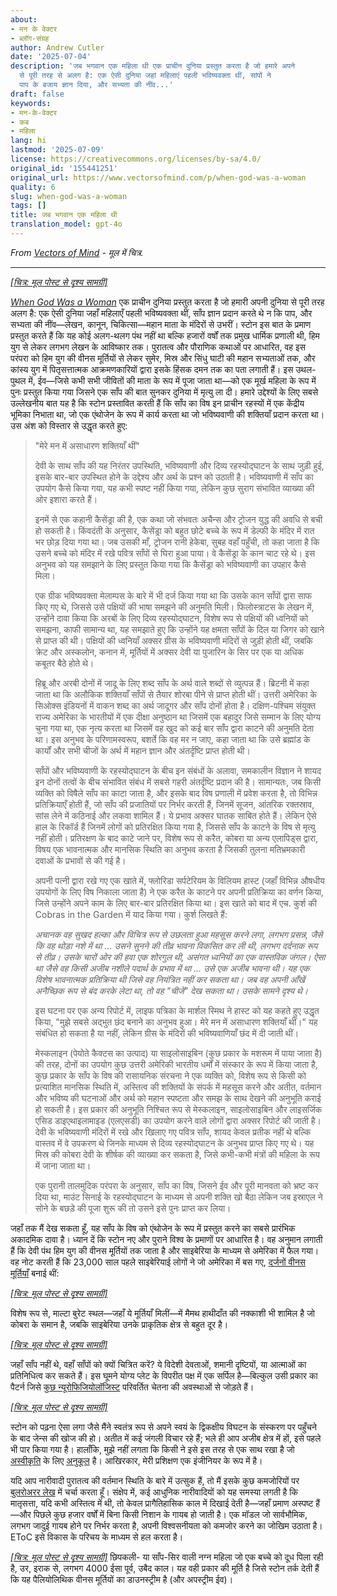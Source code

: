 ```yaml
---
about:
- मन के वेक्टर
- ब्लॉग-संग्रह
author: Andrew Cutler
date: '2025-07-04'
description: 'जब भगवान एक महिला थी एक प्राचीन दुनिया प्रस्तुत करता है जो हमारे अपने
  से पूरी तरह से अलग है: एक ऐसी दुनिया जहां महिलाएं पहली भविष्यवक्ता थीं, सांपों ने
  पाप के बजाय ज्ञान दिया, और सभ्यता की नींव...'
draft: false
keywords:
- मन-के-वेक्टर
- कब
- महिला
lang: hi
lastmod: '2025-07-09'
license: https://creativecommons.org/licenses/by-sa/4.0/
original_id: '155441251'
original_url: https://www.vectorsofmind.com/p/when-god-was-a-woman
quality: 6
slug: when-god-was-a-woman
tags: []
title: जब भगवान एक महिला थी
translation_model: gpt-4o
---
```


*From [Vectors of Mind](https://www.vectorsofmind.com/p/when-god-was-a-woman) - मूल में चित्र.*

---

[*[चित्र: मूल पोस्ट से दृश्य सामग्री]*](https://substackcdn.com/image/fetch/$s_!2YDI!,f_auto,q_auto:good,fl_progressive:steep/https%3A%2F%2Fsubstack-post-media.s3.amazonaws.com%2Fpublic%2Fimages%2Fcb2b472d-6bc0-465c-8218-ba68300b9621_669x1000.jpeg)

_[When God Was a Woman](https://en.wikipedia.org/wiki/When_God_Was_a_Woman)_ एक प्राचीन दुनिया प्रस्तुत करता है जो हमारी अपनी दुनिया से पूरी तरह अलग है: एक ऐसी दुनिया जहाँ महिलाएँ पहली भविष्यवक्ता थीं, साँप ज्ञान प्रदान करते थे न कि पाप, और सभ्यता की नींव—लेखन, कानून, चिकित्सा—महान माता के मंदिरों से उभरीं। स्टोन इस बात के प्रमाण प्रस्तुत करते हैं कि यह कोई अलग-थलग पंथ नहीं था बल्कि हजारों वर्षों तक प्रमुख धार्मिक प्रणाली थी, हिम युग से लेकर लगभग लेखन के आविष्कार तक। पुरातत्व और पौराणिक कथाओं पर आधारित, वह इस परंपरा को हिम युग की वीनस मूर्तियों से लेकर सुमेर, मिस्र और सिंधु घाटी की महान सभ्यताओं तक, और कांस्य युग में पितृसत्तात्मक आक्रमणकारियों द्वारा इसके हिंसक दमन तक का पता लगाती हैं। इस उथल-पुथल में, ईव—जिसे कभी सभी जीवितों की माता के रूप में पूजा जाता था—को एक मूर्ख महिला के रूप में पुनः प्रस्तुत किया गया जिसने एक साँप की बात सुनकर दुनिया में मृत्यु ला दी। हमारे उद्देश्यों के लिए सबसे उल्लेखनीय बात यह है कि स्टोन प्रस्तावित करती हैं कि साँप का विष इन प्राचीन रहस्यों में एक केंद्रीय भूमिका निभाता था, जो एक एंथोजेन के रूप में कार्य करता था जो भविष्यवाणी की शक्तियाँ प्रदान करता था। उस अंश को विस्तार से उद्धृत करते हुए:

> "मेरे मन में असाधारण शक्तियाँ थीं"
> 
> देवी के साथ साँप की यह निरंतर उपस्थिति, भविष्यवाणी और दिव्य रहस्योद्घाटन के साथ जुड़ी हुई, इसके बार-बार उपस्थित होने के उद्देश्य और अर्थ के प्रश्न को उठाती है। भविष्यवाणी में साँप का उपयोग कैसे किया गया, यह कभी स्पष्ट नहीं किया गया, लेकिन कुछ सुराग संभावित व्याख्या की ओर इशारा करते हैं।
> 
> इनमें से एक कहानी कैसेंड्रा की है, एक कथा जो संभवतः अचैन्स और ट्रोजन युद्ध की अवधि से बची हो सकती है। किंवदंती के अनुसार, कैसेंड्रा को बहुत छोटे बच्चे के रूप में डेल्फी के मंदिर में रात भर छोड़ दिया गया था। जब उसकी माँ, ट्रोजन रानी हेकेबा, सुबह वहाँ पहुँची, तो कहा जाता है कि उसने बच्चे को मंदिर में रखे पवित्र साँपों से घिरा हुआ पाया। वे कैसेंड्रा के कान चाट रहे थे। इस अनुभव को यह समझाने के लिए प्रस्तुत किया गया कि कैसेंड्रा को भविष्यवाणी का उपहार कैसे मिला।
> 
> एक ग्रीक भविष्यवक्ता मेलाम्पस के बारे में भी दर्ज किया गया था कि उसके कान साँपों द्वारा साफ किए गए थे, जिससे उसे पक्षियों की भाषा समझने की अनुमति मिली। फिलोस्त्राटस के लेखन में, उन्होंने दावा किया कि अरबों के लिए दिव्य रहस्योद्घाटन, विशेष रूप से पक्षियों की ध्वनियों को समझना, काफी सामान्य था, यह समझाते हुए कि उन्होंने यह क्षमता साँपों के दिल या जिगर को खाने से प्राप्त की थी। पक्षियों की ध्वनियाँ अक्सर ग्रीस के भविष्यवाणी मंदिरों से जुड़ी होती थीं, जबकि क्रेट और अस्कलोन, कनान में, मूर्तियों में अक्सर देवी या पुजारिन के सिर पर एक या अधिक कबूतर बैठे होते थे।
> 
> हिब्रू और अरबी दोनों में जादू के लिए शब्द साँप के अर्थ वाले शब्दों से व्युत्पन्न हैं। ब्रिटनी में कहा जाता था कि अलौकिक शक्तियाँ साँपों से तैयार शोरबा पीने से प्राप्त होती थीं। उत्तरी अमेरिका के सिओक्स इंडियनों में वाकन शब्द का अर्थ जादूगर और साँप दोनों होता है। दक्षिण-पश्चिम संयुक्त राज्य अमेरिका के भारतीयों में एक दीक्षा अनुष्ठान था जिसमें एक बहादुर जिसे सम्मान के लिए योग्य चुना गया था, एक नृत्य करता था जिसमें वह खुद को कई बार साँप द्वारा काटने की अनुमति देता था। इस अनुभव के परिणामस्वरूप, बशर्ते कि वह मर न जाए, कहा जाता था कि उसे ब्रह्मांड के कार्यों और सभी चीजों के अर्थ में महान ज्ञान और अंतर्दृष्टि प्राप्त होती थी।
> 
> साँपों और भविष्यवाणी के रहस्योद्घाटन के बीच इन संबंधों के अलावा, समकालीन विज्ञान ने शायद इन दोनों तत्वों के बीच संभावित संबंध में सबसे गहरी अंतर्दृष्टि प्रदान की है। सामान्यतः, जब किसी व्यक्ति को विषैले साँप का काटा जाता है, और इसके बाद विष प्रणाली में प्रवेश करता है, तो विभिन्न प्रतिक्रियाएँ होती हैं, जो साँप की प्रजातियों पर निर्भर करती हैं, जिनमें सूजन, आंतरिक रक्तस्राव, सांस लेने में कठिनाई और लकवा शामिल हैं। ये प्रभाव अक्सर घातक साबित होते हैं। लेकिन ऐसे हाल के रिकॉर्ड हैं जिनमें लोगों को प्रतिरक्षित किया गया है, जिससे साँप के काटने के विष से मृत्यु नहीं होती। प्रतिरक्षण के बाद काटे जाने पर, विशेष रूप से करैत, कोबरा या अन्य एलापिड्स द्वारा, विषय एक भावनात्मक और मानसिक स्थिति का अनुभव करता है जिसकी तुलना मतिभ्रमकारी दवाओं के प्रभावों से की गई है।
> 
> अपनी पत्नी द्वारा रखे गए एक खाते में, फ्लोरिडा सर्पटेरियम के विलियम हास्ट (जहाँ विभिन्न औषधीय उपयोगों के लिए विष निकाला जाता है) ने एक करैत के काटने पर अपनी प्रतिक्रिया का वर्णन किया, जिसे उन्होंने अपने काम के लिए बार-बार प्रतिरक्षित किया था। इस खाते को बाद में एच. कुर्श की Cobras in the Garden में याद किया गया। कुर्श लिखते हैं:
> 
> _अचानक वह सुखद हल्का और विचित्र रूप से उछलता हुआ महसूस करने लगा, लगभग प्रसन्न, जैसे कि वह थोड़ा नशे में था … उसने सुनने की तीव्र भावना विकसित कर ली थी, लगभग दर्दनाक रूप से तीव्र। उसके चारों ओर की हवा एक शोरगुल थी, असंगत ध्वनियों का एक वास्तविक जंगल। ऐसा था जैसे वह किसी अजीब नशीले पदार्थ के प्रभाव में था … उसे एक अजीब भावना थी। यह एक विशेष भावनात्मक प्रतिक्रिया थी जिसे वह नियंत्रित नहीं कर सकता था। जब वह अपनी आँखें अनैच्छिक रूप से बंद करके लेटा था, तो वह "चीजें" देख सकता था। उसके सामने दृश्य थे।_
> 
> इस घटना पर एक अन्य रिपोर्ट में, लाइफ पत्रिका के मार्शल स्मिथ ने हास्ट को यह कहते हुए उद्धृत किया, "मुझे सबसे अद्भुत छंद बनाने का अनुभव हुआ। मेरे मन में असाधारण शक्तियाँ थीं।" यह संबंधित हो सकता है या नहीं, लेकिन ग्रीस के मंदिरों की भविष्यवाणियाँ छंद में दी जाती थीं।
> 
> मेस्कलाइन (पेयोते कैक्टस का उत्पाद) या साइलोसाइबिन (कुछ प्रकार के मशरूम में पाया जाता है) की तरह, दोनों का उपयोग कुछ उत्तरी अमेरिकी भारतीय धर्मों में संस्कार के रूप में किया जाता है, कुछ प्रकार के साँप के विष की रासायनिक संरचना ने एक व्यक्ति को, विशेष रूप से किसी को प्रत्याशित मानसिक स्थिति में, अस्तित्व की शक्तियों के संपर्क में महसूस करने और अतीत, वर्तमान और भविष्य की घटनाओं और अर्थ को महान स्पष्टता और समझ के साथ देखने की अनुभूति कराई हो सकती है। इस प्रकार की अनुभूति निश्चित रूप से मेस्कलाइन, साइलोसाइबिन और लाइसर्जिक एसिड डाइएथाइलामाइड (एलएसडी) का उपयोग करने वाले लोगों द्वारा अक्सर रिपोर्ट की जाती है। देवी के भविष्यवाणी मंदिरों में रखे और खिलाए गए पवित्र साँप, शायद केवल प्रतीक नहीं थे बल्कि वास्तव में वे उपकरण थे जिनके माध्यम से दिव्य रहस्योद्घाटन के अनुभव प्राप्त किए गए थे। यह मिस्र की कोबरा देवी के शीर्षक की व्याख्या कर सकता है, जिसे कभी-कभी मंत्रों की महिला के रूप में जाना जाता था।
> 
> एक पुरानी तालमुदिक परंपरा के अनुसार, साँप का विष, जिसने ईव और पूरी मानवता को भ्रष्ट कर दिया था, माउंट सिनाई के रहस्योद्घाटन के माध्यम से अपनी शक्ति खो बैठा लेकिन जब इस्राएल ने सोने के बछड़े की पूजा शुरू की तो उसने इसे पुनः प्राप्त कर लिया।

जहाँ तक मैं देख सकता हूँ, यह साँप के विष को एंथोजेन के रूप में प्रस्तुत करने का सबसे प्रारंभिक अकादमिक दावा है। ध्यान दें कि स्टोन नए और पुराने विश्व के प्रमाणों पर आधारित है। वह अनुमान लगाती हैं कि देवी पंथ हिम युग की वीनस मूर्तियों तक जाता है और साइबेरिया के माध्यम से अमेरिका में फैल गया। वह नोट करती हैं कि 23,000 साल पहले साइबेरियाई लोगों ने जो अमेरिका में बस गए, [दर्जनों वीनस मूर्तियाँ](https://en.wikipedia.org/wiki/Venus_figurines_of_Mal%27ta) बनाई थीं:

[*[चित्र: मूल पोस्ट से दृश्य सामग्री]*](https://substackcdn.com/image/fetch/$s_!dW_f!,f_auto,q_auto:good,fl_progressive:steep/https%3A%2F%2Fsubstack-post-media.s3.amazonaws.com%2Fpublic%2Fimages%2F13111a36-5125-45e8-ab8a-3a1d90df2655_1920x1210.png)

विशेष रूप से, माल्टा बुरेट स्थल—जहाँ ये मूर्तियाँ मिलीं—में मैमथ हाथीदाँत की नक्काशी भी शामिल है जो कोबरा के समान है, जबकि साइबेरिया उनके प्राकृतिक क्षेत्र से बहुत दूर है।

[*[चित्र: मूल पोस्ट से दृश्य सामग्री]*](https://substackcdn.com/image/fetch/$s_!3kOy!,f_auto,q_auto:good,fl_progressive:steep/https%3A%2F%2Fsubstack-post-media.s3.amazonaws.com%2Fpublic%2Fimages%2F6d1b3c0d-de6b-4b64-99c1-a58b344d42e9_763x512.jpeg)

जहाँ साँप नहीं थे, वहाँ साँपों को क्यों चित्रित करें? ये विदेशी देवताओं, शमानी दृष्टियों, या आत्माओं का प्रतिनिधित्व कर सकते हैं। इस घूमने योग्य प्लेट के विपरीत पक्ष में एक सर्पिल है—बिल्कुल उसी प्रकार का पैटर्न जिसे [कुछ न्यूरोफिजियोलॉजिस्ट](https://www.vectorsofmind.com/i/147415200/the-primordial-labyrinth) परिवर्तित चेतना की अवस्थाओं से जोड़ते हैं।

[*[चित्र: मूल पोस्ट से दृश्य सामग्री]*](https://substackcdn.com/image/fetch/$s_!RI-5!,f_auto,q_auto:good,fl_progressive:steep/https%3A%2F%2Fsubstack-post-media.s3.amazonaws.com%2Fpublic%2Fimages%2F1f098d2a-e85a-46e8-8e4e-8de5f781158f_800x600.jpeg)

स्टोन को पढ़ना ऐसा लगा जैसे मैंने स्वतंत्र रूप से अपने स्वयं के द्विकक्षीय विघटन के संस्करण पर पहुँचने के बाद जेन्स की खोज की हो। अतीत में कई जंगली विचार रहे हैं; भले ही आप अजीब क्षेत्र में हों, इसे पहले भी पार किया गया है। हालाँकि, मुझे नहीं लगता कि किसी ने इसे इस तरह से एक साथ रखा है जो [अस्वीकृति](https://www.vectorsofmind.com/p/the-unreasonable-effectiveness-of) के लिए [अनुकूल](https://www.vectorsofmind.com/p/y-chromosome-bottleneck) है। आखिरकार, मेरी प्रशिक्षण एक इंजीनियर के रूप में है।

यदि आप नारीवादी पुरातत्व की वर्तमान स्थिति के बारे में उत्सुक हैं, तो मैं इसके कुछ कमजोरियों पर [बुलरोअरर लेख](https://www.vectorsofmind.com/i/145682170/myths-of-matriarchy-reconsidered-deborah-b-gewertz) में चर्चा करता हूँ। संक्षेप में, कई आधुनिक नारीवादियों को यह समस्या लगती है कि मातृसत्ता, यदि कभी अस्तित्व में थी, तो केवल प्रागैतिहासिक काल में दिखाई देती है—जहाँ प्रमाण अस्पष्ट हैं—और पिछले कुछ हजार वर्षों में बिना किसी निशान के गायब हो जाती है। एक मॉडल जो सार्वभौमिक, लगभग जादुई गायब होने पर निर्भर करता है, अपनी विश्वसनीयता को कमजोर करने का जोखिम उठाता है। EToC इसे विकास के परिचय के माध्यम से हल करता है।

[*[चित्र: मूल पोस्ट से दृश्य सामग्री]*](https://substackcdn.com/image/fetch/$s_!kmIs!,f_auto,q_auto:good,fl_progressive:steep/https%3A%2F%2Fsubstack-post-media.s3.amazonaws.com%2Fpublic%2Fimages%2Fd7b91a14-ce37-445b-8749-ecdf5f7f04b4_442x700.jpeg) छिपकली- या साँप-सिर वाली नग्न महिला जो एक बच्चे को दूध पिला रही है, उर, इराक से, लगभग 4000 ईसा पूर्व, उबैद काल। यह वही प्रकार की मूर्ति है जिसे स्टोन तर्क देती हैं कि यह पैलियोलिथिक वीनस मूर्तियों का डाउनस्ट्रीम है (और अपस्ट्रीम ईव)।